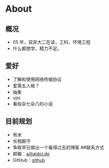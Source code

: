 # About
## 概况
- 05 年，双非大二在读，工科，环境工程
- 什么都想学，精力不足。
## 爱好
- 了解和使用网络传输协议
- 爱第五人格？
- 抽象
- vps
- 看些杂七杂八的小说
## 目前规划
- 有米
- 长相厮守
- 争取早日做出一个看得过去的博客
##联系方式
- 邮箱：a@aidoi.de
- GitHub：<a class="transition link text-[var(--primary)] font-medium" target="_blank" href="https://github.com/sjhxlll">github</a>